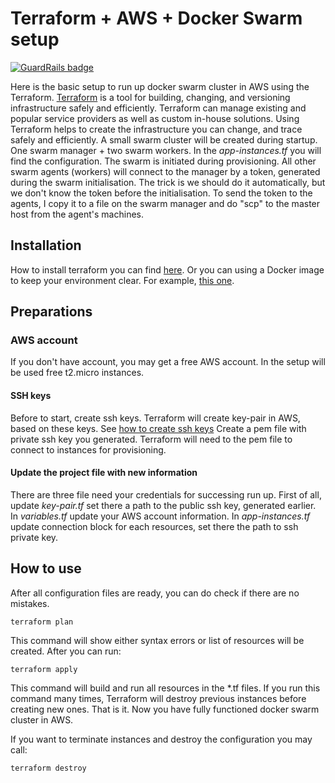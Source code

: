 # Terraform + AWS + Docker Swarm setup

[![GuardRails badge](https://badges.production.guardrails.io/bennythejudge/terraform-aws-docker.svg)](https://www.guardrails.io)

Here is the basic setup to run up docker swarm cluster in AWS using the Terraform.
[Terraform](https://www.terraform.io) is a tool for building, changing, and versioning infrastructure safely and efficiently. Terraform can manage existing and popular service providers as well as custom in-house solutions. Using Terraform helps to create the infrastructure you can change, and trace safely and efficiently. A small swarm cluster will be created during startup. One swarm manager + two swarm workers. In the  *app-instances.tf* you will find the configuration. The swarm is initiated during provisioning. All other swarm agents (workers) will connect to the manager by a token, generated during the swarm initialisation. The trick is we should do it automatically, but we don't know the token before the initialisation. To send the token to the agents, I copy it to a file on the swarm manager and do "scp" to the master host from the agent's machines.

## Installation 
How to install terraform you can find [here](https://www.terraform.io/intro/getting-started/install.html). Or you can using a Docker image to keep your environment clear. For example, [this one](https://hub.docker.com/r/amontaigu/terraform/).

## Preparations
### AWS account 
If you don't have account, you may get a free AWS account. In the setup will be used free t2.micro instances. 
#### SSH keys
Before to start, create ssh keys. Terraform will create key-pair in AWS, based on these keys. See [how to create ssh keys](https://confluence.atlassian.com/bitbucketserver/creating-ssh-keys-776639788.html)
Create a pem file with private ssh key you generated. Terraform will need to the pem file to connect to instances for provisioning.
#### Update the project file with new information
There are three file need your credentials for successing run up. First of all, update *key-pair.tf* set there a path to the public ssh key, generated earlier. In *variables.tf* update your AWS account information. In *app-instances.tf* update connection block for each resources, set there the path to ssh private key.    

## How to use
After all configuration files are ready, you can do check if there are no mistakes.
```
terraform plan
```
This command will show either syntax errors or list of resources will be created. After you can run:
```
terraform apply
```
This command will build and run all resources in the *.tf files. If you run this command many times, Terraform will destroy previous instances before creating new ones. 
That is it. Now you have fully functioned docker swarm cluster in AWS.

If you want to terminate instances and destroy the configuration you may call:
```
terraform destroy
```
